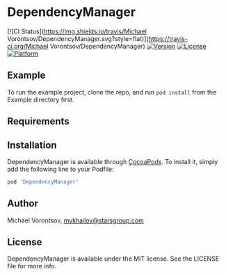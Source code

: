 # DependencyManager

[![CI Status](https://img.shields.io/travis/Michael Vorontsov/DependencyManager.svg?style=flat)](https://travis-ci.org/Michael Vorontsov/DependencyManager)
[![Version](https://img.shields.io/cocoapods/v/DependencyManager.svg?style=flat)](https://cocoapods.org/pods/DependencyManager)
[![License](https://img.shields.io/cocoapods/l/DependencyManager.svg?style=flat)](https://cocoapods.org/pods/DependencyManager)
[![Platform](https://img.shields.io/cocoapods/p/DependencyManager.svg?style=flat)](https://cocoapods.org/pods/DependencyManager)

## Example

To run the example project, clone the repo, and run `pod install` from the Example directory first.

## Requirements

## Installation

DependencyManager is available through [CocoaPods](https://cocoapods.org). To install
it, simply add the following line to your Podfile:

```ruby
pod 'DependencyManager'
```

## Author

Michael Vorontsov, mykhailov@starsgroup.com

## License

DependencyManager is available under the MIT license. See the LICENSE file for more info.
